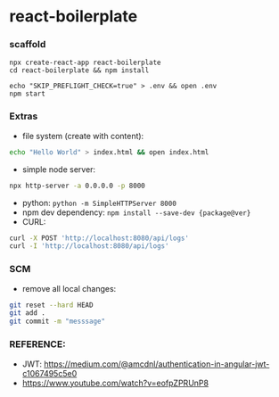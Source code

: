 # react-boilerplate

### scaffold

```
npx create-react-app react-boilerplate
cd react-boilerplate && npm install
```
```
echo "SKIP_PREFLIGHT_CHECK=true" > .env && open .env
npm start
```

### Extras
* file system (create with content): 
```sh
echo "Hello World" > index.html && open index.html
```
* simple node server: 
```sh
npx http-server -a 0.0.0.0 -p 8000
```

* python: ```python -m SimpleHTTPServer 8000```
* npm dev dependency: ```npm install --save-dev {package@ver}```
* CURL:
```sh
curl -X POST 'http://localhost:8080/api/logs'
curl -I 'http://localhost:8080/api/logs'
```

### SCM
* remove all local changes:
```sh
git reset --hard HEAD
git add .
git commit -m "messsage"
```
### REFERENCE: 
* JWT: https://medium.com/@amcdnl/authentication-in-angular-jwt-c1067495c5e0
* https://www.youtube.com/watch?v=eofpZPRUnP8
